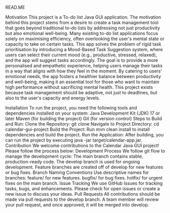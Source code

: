 READ.ME

Motivation
This project is a To-do list Java GUI application. 
The motivation behind this project stems from a desire to create a task management tool that goes beyond traditional to-do lists by addressing not just productivity but also emotional well-being.
Many existing to-do list applications focus solely on maximising efficiency, often overlooking the user's mental state or capacity to take on certain tasks. 
This app solves the problem of rigid task prioritisation by introducing a Mood-Based Task Suggestion system, where users can select their current mood (e.g., productive, stressed, relaxed), and the app will suggest tasks accordingly. 
The goal is to provide a more personalised and empathetic experience, helping users manage their tasks in a way that aligns with how they feel in the moment. 
By catering to users’ emotional needs, the app fosters a healthier balance between productivity and well-being, making it an essential tool for those who want to maintain high performance without sacrificing mental health. 
This project exists because task management should be adaptive, not just to deadlines, but also to the user's capacity and energy levels.

Installation
To run the project, you need the following tools and dependencies installed on your system:
Java Development Kit (JDK) 17 or later
Maven (for building the project)
Git (for version control)
Steps to Build and Run:
Clone the Repository:
git clone <repository-url>
Navigate to Project Directory:
cd calendar-gui-project
Build the Project:
Run mvn clean install to install dependencies and build the project.
Run the Application:
After building, you can run the project by executing java -jar target/calendar-app.jar.
Contribution
We welcome contributions to the Calendar Java GUI project! Please follow the process below:
Development Process
We follow git flow to manage the development cycle:
The main branch contains stable, production-ready code.
The develop branch is used for ongoing development.
Feature branches are created off of develop for new features or bug fixes.
Branch Naming Conventions
Use descriptive names for branches:
feature/<short-description> for new features.
bugfix/<short-description> for bug fixes.
hotfix/<short-description> for urgent fixes on the main branch.
Issue Tracking
We use GitHub Issues for tracking tasks, bugs, and enhancements. Please check for open issues or create a new issue to discuss your ideas.
Pull Requests
All contributions should be made via pull requests to the develop branch.
A team member will review your pull request, and once approved, it will be merged into develop.
